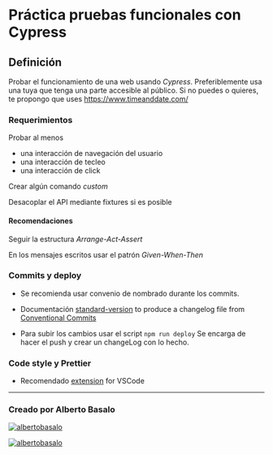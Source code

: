 # Práctica pruebas funcionales con Cypress

## Definición

Probar el funcionamiento de una web usando _Cypress_.
Preferiblemente usa una tuya que tenga una parte accesible al público.
Si no puedes o quieres, te propongo que uses https://www.timeanddate.com/

### Requerimientos

Probar al menos

- una interacción de navegación del usuario
- una interacción de tecleo
- una interacción de click

Crear algún comando _custom_

Desacoplar el API mediante fixtures si es posible

#### Recomendaciones

Seguir la estructura _Arrange-Act-Assert_

En los mensajes escritos usar el patrón _Given-When-Then_

### Commits y deploy

- Se recomienda usar convenio de nombrado durante los commits.

- Documentación [standard-version](https://www.npmjs.com/package/standard-version) to produce a changelog file from [Conventional Commits](https://www.conventionalcommits.org/en/v1.0.0-beta.4/)

- Para subir los cambios usar el script `npm run deploy` Se encarga de hacer el push y crear un changeLog con lo hecho.

### Code style y Prettier

- Recomendado [extension](https://github.com/prettier/prettier-vscode) for VSCode

---

<footer>
  <h3>Creado por Alberto Basalo</h3>
  <p align="">
   <a href="https://twitter.com/albertobasalo" target="blank"><img src="https://img.shields.io/twitter/follow/albertobasalo?logo=twitter&style=for-the-badge" alt="albertobasalo" /></a>
  </p>
     <a href="https://github.com/albertobasalo" target="blank"><img src="https://img.shields.io/github/followers/albertobasalo?logo=github&label=profile albertobasalo&style=for-the-badge" alt="albertobasalo" /></a>
</footer>
